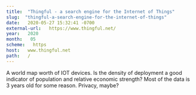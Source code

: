 ```yaml
---
title:  "Thingful - a search engine for the Internet of Things" 
slug:  "thingful-a-search-engine-for-the-internet-of-things" 
date:   2020-05-27 15:32:41 -0700 
external-url:   https://www.thingful.net/ 
year:   2020 
month:   05 
scheme:   https 
host:   www.thingful.net 
path:   / 
---
```


A world map worth of IOT devices. Is the density of deployment a good indicator of population and relative economic strength? Most of the data is 3 years old for some reason. Privacy, maybe?